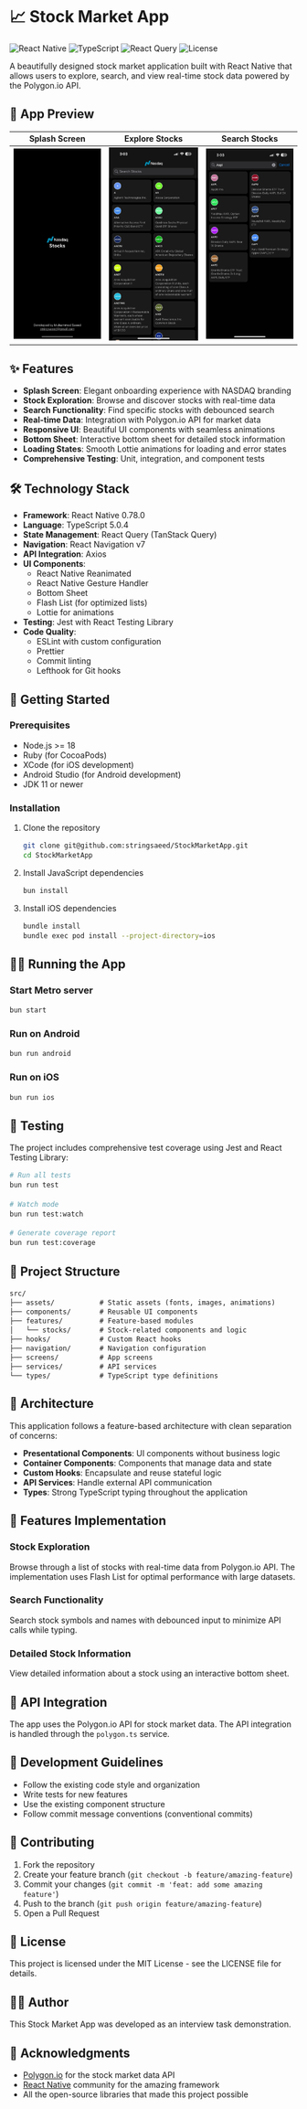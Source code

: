 # 📈 Stock Market App

![React Native](https://img.shields.io/badge/React_Native-0.78.0-blue)
![TypeScript](https://img.shields.io/badge/TypeScript-5.0.4-blue)
![React Query](https://img.shields.io/badge/React_Query-5.67.2-green)
![License](https://img.shields.io/badge/License-MIT-yellow)

A beautifully designed stock market application built with React Native that allows users to explore, search, and view real-time stock data powered by the Polygon.io API.

## 📱 App Preview

| Splash Screen | Explore Stocks | Search Stocks |
|:-------------:|:--------------:|:-------------:|
| ![Splash Screen](.github/assets/Splash.jpeg) | ![Explore Stocks](.github/assets/Explore.jpeg) | ![Search Stocks](.github/assets/Search.jpeg) |

## ✨ Features

- **Splash Screen**: Elegant onboarding experience with NASDAQ branding
- **Stock Exploration**: Browse and discover stocks with real-time data
- **Search Functionality**: Find specific stocks with debounced search
- **Real-time Data**: Integration with Polygon.io API for market data
- **Responsive UI**: Beautiful UI components with seamless animations
- **Bottom Sheet**: Interactive bottom sheet for detailed stock information
- **Loading States**: Smooth Lottie animations for loading and error states
- **Comprehensive Testing**: Unit, integration, and component tests

## 🛠️ Technology Stack

- **Framework**: React Native 0.78.0
- **Language**: TypeScript 5.0.4
- **State Management**: React Query (TanStack Query)
- **Navigation**: React Navigation v7
- **API Integration**: Axios
- **UI Components**:
  - React Native Reanimated
  - React Native Gesture Handler
  - Bottom Sheet
  - Flash List (for optimized lists)
  - Lottie for animations
- **Testing**: Jest with React Testing Library
- **Code Quality**:
  - ESLint with custom configuration
  - Prettier
  - Commit linting
  - Lefthook for Git hooks

## 🚀 Getting Started

### Prerequisites

- Node.js >= 18
- Ruby (for CocoaPods)
- XCode (for iOS development)
- Android Studio (for Android development)
- JDK 11 or newer

### Installation

1. Clone the repository

   ```bash
   git clone git@github.com:stringsaeed/StockMarketApp.git
   cd StockMarketApp
   ```

2. Install JavaScript dependencies

   ```bash
   bun install
   ```

3. Install iOS dependencies
   ```bash
   bundle install
   bundle exec pod install --project-directory=ios
   ```

## 🏃‍♂️ Running the App

### Start Metro server

```bash
bun start
```

### Run on Android

```bash
bun run android
```

### Run on iOS

```bash
bun run ios
```

## 🧪 Testing

The project includes comprehensive test coverage using Jest and React Testing Library:

```bash
# Run all tests
bun run test

# Watch mode
bun run test:watch

# Generate coverage report
bun run test:coverage
```

## 📁 Project Structure

```
src/
├── assets/           # Static assets (fonts, images, animations)
├── components/       # Reusable UI components
├── features/         # Feature-based modules
│   └── stocks/       # Stock-related components and logic
├── hooks/            # Custom React hooks
├── navigation/       # Navigation configuration
├── screens/          # App screens
├── services/         # API services
└── types/            # TypeScript type definitions
```

## 🧩 Architecture

This application follows a feature-based architecture with clean separation of concerns:

- **Presentational Components**: UI components without business logic
- **Container Components**: Components that manage data and state
- **Custom Hooks**: Encapsulate and reuse stateful logic
- **API Services**: Handle external API communication
- **Types**: Strong TypeScript typing throughout the application

## 📱 Features Implementation

### Stock Exploration

Browse through a list of stocks with real-time data from Polygon.io API. The implementation uses Flash List for optimal performance with large datasets.

### Search Functionality

Search stock symbols and names with debounced input to minimize API calls while typing.

### Detailed Stock Information

View detailed information about a stock using an interactive bottom sheet.

## 🔗 API Integration

The app uses the Polygon.io API for stock market data. The API integration is handled through the `polygon.ts` service.

## 📘 Development Guidelines

- Follow the existing code style and organization
- Write tests for new features
- Use the existing component structure
- Follow commit message conventions (conventional commits)

## 🤝 Contributing

1. Fork the repository
2. Create your feature branch (`git checkout -b feature/amazing-feature`)
3. Commit your changes (`git commit -m 'feat: add some amazing feature'`)
4. Push to the branch (`git push origin feature/amazing-feature`)
5. Open a Pull Request

## 📄 License

This project is licensed under the MIT License - see the LICENSE file for details.

## 👨‍💻 Author

This Stock Market App was developed as an interview task demonstration.

## 🙏 Acknowledgments

- [Polygon.io](https://polygon.io/) for the stock market data API
- [React Native](https://reactnative.dev/) community for the amazing framework
- All the open-source libraries that made this project possible
